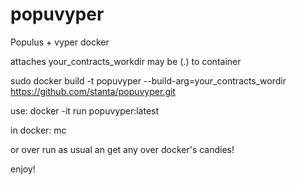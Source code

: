 # popuvyper

Populus + vyper docker

attaches your_contracts_workdir may be (.) to container


sudo docker build -t popuvyper --build-arg=your_contracts_wordir  https://github.com/stanta/popuvyper.git


use:
docker -it run popuvyper:latest 

in docker:
mc

or over run as usual an get any over docker's candies!

enjoy! 
